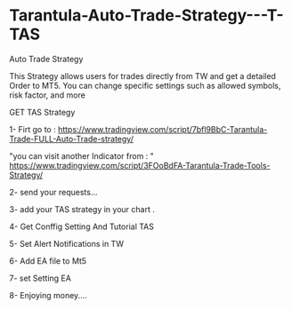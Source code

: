 # Tarantula-Auto-Trade-Strategy---T-TAS
Auto Trade Strategy

This Strategy allows users for trades directly from TW and get a detailed Order to MT5. You can change specific settings such as allowed symbols, risk factor, and more 

GET TAS Strategy

1- Firt go to : https://www.tradingview.com/script/7bfl9BbC-Tarantula-Trade-FULL-Auto-Trade-strategy/

 "you can visit another Indicator from : " https://www.tradingview.com/script/3FOoBdFA-Tarantula-Trade-Tools-Strategy/

 
2- send your requests...

3- add your TAS strategy in your chart .

4- Get Conffig Setting And Tutorial TAS 

5- Set Alert Notifications in TW

6- Add EA file to Mt5

7- set Setting EA 

8- Enjoying money....
